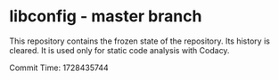 # libconfig - master branch

This repository contains the frozen state of the repository.
Its history is cleared. It is used only for static code
analysis with Codacy.

Commit Time: 1728435744